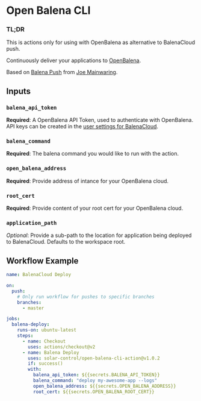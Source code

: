 # Open Balena CLI

### TL;DR
This is actions only for using with OpenBalena as alternative to BalenaCloud push.

Continuously deliver your applications to [OpenBalena](https://www.balena.io/open/).

Based on [Balena Push](https://github.com/theaccordance/balena-push) from [Joe Mainwaring](https://github.com/theaccordance).

## Inputs

### `balena_api_token`

**Required**: A OpenBalena API Token, used to authenticate with OpenBalena.  API keys can be created in the [user settings for BalenaCloud](https://dashboard.balena-cloud.com/preferences/access-tokens).

### `balena_command`

**Required**: The balena command you would like to run with the action.

### `open_balena_address`

**Required**: Provide address of intance for your OpenBalena cloud.

### `root_cert`

**Required**: Provide content of your root cert for your OpenBalena cloud.

### `application_path`

_Optional_: Provide a sub-path to the location for application being deployed to BalenaCloud.  Defaults to the workspace root.



## Workflow Example
```yaml
name: BalenaCloud Deploy

on:
  push:
    # Only run workflow for pushes to specific branches
    branches:
      - master

jobs:
  balena-deploy:
    runs-on: ubuntu-latest
    steps:
      - name: Checkout
        uses: actions/checkout@v2
      - name: Balena Deploy
        uses: solar-control/open-balena-cli-action@v1.0.2
        if: success()
        with:
          balena_api_token: ${{secrets.BALENA_API_TOKEN}}
          balena_command: "deploy my-awesome-app --logs"
          open_balena_address: ${{secrets.OPEN_BALENA_ADDRESS}}
          root_cert: ${{secrets.OPEN_BALENA_ROOT_CERT}}
```

